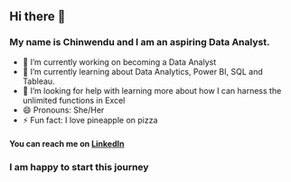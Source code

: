 ## Hi there 👋
### My name is Chinwendu and I am an aspiring Data Analyst.
 
- 🔭 I’m currently working on becoming a Data Analyst
- 🌱 I’m currently learning about Data Analytics, Power BI, SQL and Tableau.
- 🤔 I’m looking for help with learning more about how I can harness the unlimited functions in Excel
- 😄 Pronouns: She/Her
- ⚡ Fun fact: I love pineapple on pizza

#### You can reach me on [LinkedIn](https://www.linkedin.com/in/chinwendu-okongwu-mba-cc-377b8363/)
<!--
**wenny4me/wenny4me** is a ✨ _special_ ✨ repository because its `README.md` (this file) appears on your GitHub profile.

Here are some ideas to get you started:

- 🔭 I’m currently working on ...
- 🌱 I’m currently learning about Data Analytics, Power BI, SQL and Tableau.
- 👯 I’m looking to collaborate on ...
- 🤔 I’m looking for help with ...
- 💬 Ask me about ...
- 📫 How to reach me: ...
- 😄 Pronouns: ...
- ⚡ Fun fact: ...
-->
### I am happy to start this journey
